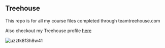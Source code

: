 ## Treehouse

This repo is for all my course files completed through teamtreehouse.com

Also checkout my Treehouse profile [here](https://teamtreehouse.com/jordanmcdowall2) 

![uzztk8f3h8w41](https://user-images.githubusercontent.com/66785212/84482633-fb9ea380-ac8f-11ea-8a9b-86e76eb71871.jpg)
